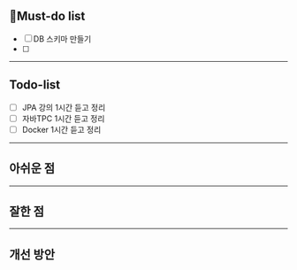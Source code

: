 ## 🔴Must-do list
- [ ] DB 스키마 만들기
- [ ] 
---
## Todo-list
- [ ] JPA 강의 1시간 듣고 정리
- [ ] 자바TPC 1시간 듣고 정리
- [ ] Docker 1시간 듣고 정리
---
## 아쉬운 점


---
## 잘한 점

---
## 개선 방안

